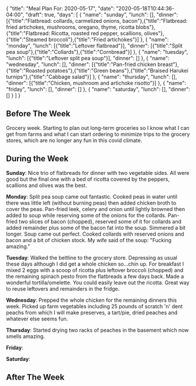 {
    "title": "Meal Plan For: 2020-05-17",
    "date": "2020-05-18T10:44:36-04:00",
    "draft": true,
    "days": [
        {
            "name": "sunday",
            "lunch": [],
            "dinner": [{"title":"Flatbread: collards, carmelized onions, bacon"},{"title":"Flatbread: fried artichokes, mushrooms, oregano, thyme, ricotta blobs"},{"title":"Flatbread: Ricotta, roasted red pepper, scallions, olives"},{"title":"Steamed broccoli"},{"title":"Fried artichokes"}]
        },
        {
            "name": "monday",
            "lunch": [{"title":"Leftover flatbread"}],
            "dinner": [{"title":"Split pea soup"},{"title":"Collards"},{"title":"Cornbread"}]
        },
        {
            "name": "tuesday",
            "lunch": [{"title":"Leftover split pea soup"}],
            "dinner": []
        },
        {
            "name": "wednesday",
            "lunch": [],
            "dinner": [{"title":"Pan-fried chicken breast"},{"title":"Roasted potatoes"},{"title":"Green beans"},{"title":"Braised Harukei turnips"},{"title":"Cabbage salad"}]
        },
        {
            "name": "thursday",
            "lunch": [],
            "dinner": [{"title":"Chicken, mushroom and artichoke risotto"}]
        },
        {
            "name": "friday",
            "lunch": [],
            "dinner": []
        },
        {
            "name": "saturday",
            "lunch": [],
            "dinner": []
        }
    ]
}

## Before The Week

Grocery week. Starting to plan out long-term groceries so I know what I can get from farms and what I can start ordering to minimize trips to the grocery stores, which are no longer any fun in this covid climate.

## During the Week

**Sunday**: Nice trio of flatbreads for dinner with two vegetable sides. All were good but the final one with a bed of ricotta covered by the peppers, scallions and olives was the best.

**Monday**: Split pea soup came out fantastic. Cooked peas in water until there was little left (without burning peas) then added chicken broth to cover the peas. Pan-fried leek, celery and onion until lightly browned then added to soup while reserving some of the onions for the collards. Pan-fried two slices of bacon (chopped), reserved some of it for collards and added remainder plus some of the bacon fat into the soup. Simmered a bit longer. Soup came out perfect. Cooked collards with reserved onions and bacon and a bit of chicken stock. My wife said of the soup: "Fucking amazing."

**Tuesday**: Walked the beltline to the grocery store. Depressing as usual these days although I did get a whole chicken so...chin up. For breakfast I mixed 2 eggs with a scoop of ricotta plus leftover broccoli (chopped) and the remaining spinach pesto from the flatbreads a few days back. Made a wonderful tortilla/omelette. You could easily leave out the ricotta. Great way to reuse leftovers and remainders in the fridge. 

**Wednesday**: Prepped the whole chicken for the remaining dinners this week. Picked up farm vegetables including 25 pounds of scratch 'n' dent peachs from which I will make preserves, a tart/pie, dried peaches and whatever else seems fun.

**Thursday**: Started drying two racks of peaches in the basement which now smells amazing.

**Friday**: 

**Saturday**:


## After The Week

